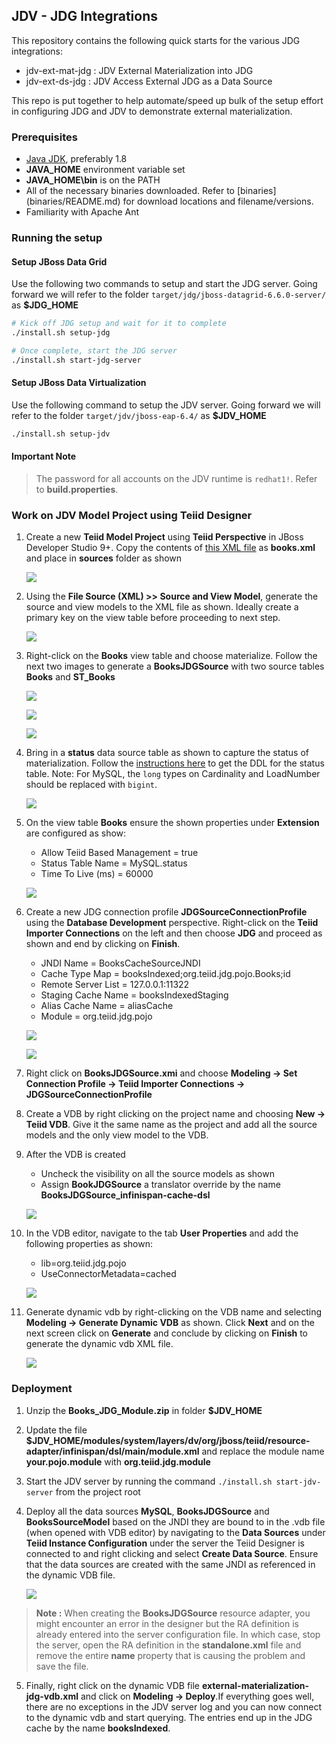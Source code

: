 ## JDV - JDG Integrations

This repository contains the following quick starts for the various JDG integrations:
-  jdv-ext-mat-jdg : JDV External Materialization into JDG
-  jdv-ext-ds-jdg  : JDV Access External JDG as a Data Source

This repo is put together to help automate/speed up bulk of the setup effort in configuring JDG and JDV to demonstrate external materialization.

### Prerequisites

* [Java JDK](http://www.oracle.com/technetwork/java/javase/downloads/jdk8-downloads-2133151.html), preferably 1.8 
* **JAVA_HOME** environment variable set
* **JAVA_HOME\bin** is on the PATH
* All of the necessary binaries downloaded. Refer to [binaries] (binaries/README.md) for download locations and filename/versions.
* Familiarity with Apache Ant

### Running the setup

#### Setup JBoss Data Grid

Use the following two commands to setup and start the JDG server. Going forward we will refer to the folder `target/jdg/jboss-datagrid-6.6.0-server/` as **$JDG_HOME**

```sh
# Kick off JDG setup and wait for it to complete
./install.sh setup-jdg

# Once complete, start the JDG server
./install.sh start-jdg-server
```
#### Setup JBoss Data Virtualization

Use the following command to setup the JDV server. Going forward we will refer to the folder `target/jdv/jboss-eap-6.4/` as **$JDV_HOME**

```sh
./install.sh setup-jdv 
```

#### Important Note
> The password for all accounts on the JDV runtime is `redhat1!`. Refer to **build.properties**.

### Work on JDV Model Project using Teiid Designer

1. Create a new **Teiid Model Project** using **Teiid Perspective** in JBoss Developer Studio 9+. Copy the contents of [this XML file](https://msdn.microsoft.com/en-us/library/ms762271(v=vs.85).aspx) as **books.xml** and place in **sources** folder as shown 

   [![](.images/1-sample-project.png)](.images/1-sample-project.png)

2. Using the **File Source (XML) >> Source and View Model**, generate the source and view models to the XML file as shown. Ideally create a primary key on the view table before proceeding to next step. 

   [![](.images/2-books-view-model.png)](.images/2-books-view-model.png)
3. Right-click on the **Books** view table and choose materialize. Follow the next two images to generate a **BooksJDGSource** with two source tables **Books** and **ST_Books** 

   [![](.images/3-materialized-jdg-module.png)](.images/3-materialized-jdg-module.png) 

   [![](.images/4-pojo-module.png)](.images/4-pojo-module.png) 

   [![](.images/5-books-jdg-source.png)](.images/5-books-jdg-source.png)

4. Bring in a **status** data source table as shown to capture the status of materialization. Follow the [instructions here](https://docs.jboss.org/author/display/TEIID/External+Materialization) to get the DDL for the status table. Note: For MySQL, the `long` types on Cardinality and LoadNumber should be replaced with `bigint`.

   [![](.images/6-MySQL.png)](.images/6-MySQL.png)

5. On the view table **Books** ensure the shown properties under **Extension** are configured as show: 
   * Allow Teiid Based Management = true
   * Status Table Name = MySQL.status
   * Time To Live (ms) = 60000
   
   [![](.images/7-extension-properties.png)](.images/7-extension-properties.png)

6. Create a new JDG connection profile **JDGSourceConnectionProfile** using the **Database Development** perspective. Right-click on the **Teiid Importer Connections** on the left and then choose **JDG** and proceed as shown and end by clicking on **Finish**.
   * JNDI Name = BooksCacheSourceJNDI
   * Cache Type Map = booksIndexed;org.teiid.jdg.pojo.Books;id
   * Remote Server List = 127.0.0.1:11322
   * Staging Cache Name = booksIndexedStaging
   * Alias Cache Name = aliasCache
   * Module = org.teiid.jdg.pojo

   [![](.images/8-jdg-connection-profile.png)](.images/8-jdg-connection-profile.png)

   [![](.images/9-jdg-cp-properties.png)](.images/9-jdg-cp-properties.png)

7. Right click on **BooksJDGSource.xmi** and choose **Modeling → Set Connection Profile → Teiid Importer Connections → JDGSourceConnectionProfile**  
8. Create a VDB by right clicking on the project name and choosing **New → Teiid VDB**. Give it the same name as the project and add all the source models and the only view model to the VDB.
9. After the VDB is created 
   * Uncheck the visibility on all the source models as shown
   * Assign **BookJDGSource** a translator override by the name **BooksJDGSource_infinispan-cache-dsl**

   [![](.images/10-vdb-jdg-source-translator.png)](.images/10-vdb-jdg-source-translator.png)

10. In the VDB editor, navigate to the tab **User Properties** and add the following properties as shown:
    * lib=org.teiid.jdg.pojo
    * UseConnectorMetadata=cached

    [![](.images/11-user-properties.png)](.images/11-user-properties.png) 

11. Generate dynamic vdb by right-clicking on the VDB name and selecting **Modeling → Generate Dynamic VDB** as shown. Click **Next** and on the next screen click on **Generate** and conclude by clicking on **Finish** to generate the dynamic vdb XML file.

    [![](.images/12-dynamic-vdb.png)](.images/12-dynamic-vdb.png)

### Deployment

1. Unzip the **Books_JDG_Module.zip** in folder **$JDV_HOME**
2. Update the file **$JDV_HOME/modules/system/layers/dv/org/jboss/teiid/resource-adapter/infinispan/dsl/main/module.xml** and replace the module name **your.pojo.module** with **org.teiid.jdg.module**
3. Start the JDV server by running the command `./install.sh start-jdv-server` from the project root
4. Deploy all the data sources **MySQL**, **BooksJDGSource** and **BooksSourceModel** based on the JNDI they are bound to in the .vdb file (when opened with VDB editor) by navigating to the **Data Sources** under **Teiid Instance Configuration** under the server the Teiid Designer is connected to and right clicking and select **Create Data Source**. Ensure that the data sources are created with the same JNDI as referenced in the dynamic VDB file. 

   [![](.images/13-deploy-mysql-ds.png)](.images/13-deploy-mysql-ds.png)

>  **Note :** When creating the **BooksJDGSource** resource adapter, you might encounter an error in the designer but the RA definition is already entered into the server configuration file. In which case, stop the server, open the RA definition in the **standalone.xml** file and remove the entire **name** property that is causing the problem and save the file. 

5. Finally, right click on the dynamic VDB file **external-materialization-jdg-vdb.xml** and click on **Modeling → Deploy**.If everything goes well, there are no exceptions in the JDV server log and you can now connect to the dynamic vdb and start querying. The entries end up in the JDG cache by the name **booksIndexed**.
